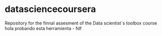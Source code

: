 # datasciencecoursera
Repository for the finnal assesment of the Data scientist´s toolbox course
hola probando esta herramienta - fdf